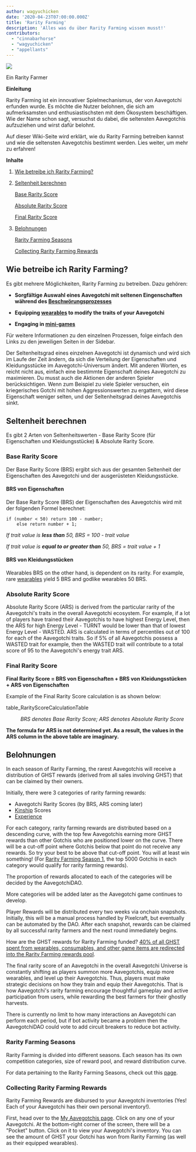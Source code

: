 ```yaml
---
author: wagyuchicken
date: '2020-04-23T07:00:00.000Z'
title: 'Rarity Farming'
description: 'Alles was du über Rarity Farming wissen musst!'
contributors:
  - "cinnabarhorse"
  - "wagyuchicken"
  - "appellants"
---
```


<div class="headerImageContainer">
<img class="headerImage" src="/rarity-farming/rarity-farming.png">
<p class="headerImageText">Ein Rarity Farmer</p>
</div>

**Einleitung**

Rarity Farming ist ein innovativer Spielmechanismus, der von Aavegotchi erfunden wurde. Es möchte die Nutzer belohnen, die sich am aufmerksamsten und enthusiastischsten mit dem Ökosystem beschäftigen. Wie der Name schon sagt, versuchst du dabei, die seltensten Aavegotchis aufzuziehen und wirst dafür belohnt.

Auf dieser Wiki-Seite wird erklärt, wie du Rarity Farming betreiben kannst und wie die seltensten Aavegotchis bestimmt werden. Lies weiter, um mehr zu erfahren!

<div class="contentsBox">

**Inhalte**

<ol>
<li><a href=#how-do-i-rarity-farm->Wie betreibe ich Rarity Farming?</a></p>
<li><a href=#calculating-rarity>Seltenheit berechnen</a></li>
<p><a href=#base-rarity-score>Base Rarity Score</a></p>
<p><a href=#absolute-rarity-score>Absolute Rarity Score</a></p>
<p><a href=#final-rarity-score>Final Rarity Score</a></p>
<li><a href=#rewards>Belohnungen</a></li>
<p><a href=#rarity-farming-seasons>Rarity Farming Seasons</a></p>
<p><a href=#collecting-rarity-farming-rewards>Collecting Rarity Farming Rewards</a></p>
</ol>

</div>

## **Wie betreibe ich Rarity Farming?**
Es gibt mehrere Möglichkeiten, Rarity Farming zu betreiben. Dazu gehören:

* **Sorgfältige Auswahl eines Aavegotchi mit seltenen Eingenschaften während des [Beschwörungsprozesses](/portals)**

* **Equipping [wearables](/wearables) to modify the traits of your Aavegotchi**

* **Engaging in [mini-games](/minigames)**

Für weitere Informationen zu den einzelnen Prozessen, folge einfach den Links zu den jeweiligen Seiten in der Sidebar.

Der Seltenheitsgrad eines einzelnen Aavegotchi ist dynamisch und wird sich im Laufe der Zeit ändern, da sich die Verteilung der Eigenschaften und Kleidungsstücke im Aavegotchi-Universum ändert. Mit anderen Worten, es reicht nicht aus, einfach eine bestimmte Eigenschaft deines Aavegotchi zu maximieren. Du musst auch die Aktionen der anderen Spieler berücksichtigen. Wenn zum Beispiel zu viele Spieler versuchen, ein kriegerisches Gotchi mit hohen Aggressionswerten zu ergattern, wird diese Eigenschaft weniger selten, und der Seltenheitsgrad deines Aavegotchis sinkt.

## **Seltenheit berechnen**

Es gibt 2 Arten von Seltenheitswerten - Base Rarity Score (für Eigenschaften und Kleidungsstücke) & Absolute Rarity Score.

### Base Rarity Score

Der Base Rarity Score (BRS) ergibt sich aus der gesamten Seltenheit der Eigenschaften des Aavegotchi und der ausgerüsteten Kleidungsstücke.

#### BRS von Eigenschaften

Der Base Rarity Score (BRS) der Eigenschaften des Aavegotchis wird mit der folgenden Formel berechnet:

```
if (number < 50) return 100 - number;
    else return number + 1;
```

*If trait value is **less than** 50, BRS = 100 - trait value*

*If trait value is **equal to or greater than** 50, BRS = trait value + 1*

#### BRS von Kleidungsstücken

Wearables BRS on the other hand, is dependent on its rarity. For example, rare [wearables](https://wiki.aavegotchi.com/en/wearables) yield 5 BRS and godlike wearables 50 BRS.

### Absolute Rarity Score

Absolute Rarity Score (ARS) is derived from the particular rarity of the Aavegotchi's traits in the overall Aavegotchi ecosystem. For example, if a lot of players have trained their Aavegotchis to have highest Energy Level, then the ARS for high Energy Level - TURNT would be lower than that of lowest Energy Level - WASTED. ARS is calculated in terms of percentiles out of 100 for each of the Aavegotchi traits. So if 5% of all Aavegotchis possess a WASTED trait for example, then the WASTED trait will contribute to a total score of 95 to the Aavegotchi's energy trait ARS.

### Final Rarity Score

<b>Final Rarity Score = BRS von Eigenschaften + BRS von Kleidungsstücken + ARS von Eigenschaften</b>

Example of the Final Rarity Score calculation is as shown below:

table_RarityScoreCalculationTable
<p style="margin-left: 2.8em"><i>BRS denotes Base Rarity Score; ARS denotes Absolute Rarity Score</i></p>

**The formula for ARS is not determined yet. As a result, the values in the ARS column in the above table are imaginary.**

## Belohnungen

In each season of Rarity Farming, the rarest Aavegotchis will receive a distribution of GHST rewards (derived from all sales involving GHST) that can be claimed by their owners.

Initially, there were 3 categories of rarity farming rewards:

* Aavegotchi Rarity Scores (by BRS, ARS coming later)
* [Kinship](/traits#kinship) Scores
* [Experience](/traits#experience)

For each category, rarity farming rewards are distributed based on a descending curve, with the top few Aavegotchis earning more GHST rewards than other Gotchis who are positioned lower on the curve. There will be a cut-off point where Gotchis below that point do not receive any rewards. So try your best to be above that cut-off point. You will at least win something! (For [Rarity Farming Season 1](https://aavegotchi.medium.com/aavegotchi-rarity-farming-season-1-rewards-finalized-2db81e9f66e8), the top 5000 Gotchis in each category would qualify for rarity farming rewards).

The proportion of rewards allocated to each of the categories will be decided by the AavegotchiDAO.

More categories will be added later as the Aavegotchi game continues to develop.

Player Rewards will be distributed every two weeks via onchain snapshots. Initially, this will be a manual process handled by Pixelcraft, but eventually can be automated by the DAO. After each snapshot, rewards can be claimed by all successful rarity farmers and the next round immediately begins.

How are the GHST rewards for Rarity Farming funded? [40% of all GHST spent from wearables, consumables, and other game items are redirected into the Rarity Farming rewards pool](https://aavegotchi.medium.com/rarity-farming-has-arrived-heres-how-to-play-1f1d3342dbc8).

The final rarity score of an Aavegotchi in the overall Aavegotchi Universe is constantly shifting as players summon more Aavegotchis, equip more wearables, and level up their Aavegotchis. Thus, players must make strategic decisions on how they train and equip their Aavegotchis. That is how Aavegotchi's rarity farming encourage thoughtful gameplay and active participation from users, while rewarding the best farmers for their ghostly harvests.

There is currently no limit to how many interactions an Aavegotchi can perform each period, but if bot activity became a problem then the AavegotchiDAO could vote to add circuit breakers to reduce bot activity.

### Rarity Farming Seasons

Rarity Farming is divided into different seasons. Each season has its own competition categories, size of reward pool, and reward distribution curve.

For data pertaining to the Rarity Farming Seasons, check out this [page](/rarity-farming-seasons).

### Collecting Rarity Farming Rewards

Rarity Farming Rewards are disbursed to your Aavegotchi inventories (Yes! Each of your Aavegotchi has their own personal inventory!).

First, head over to the [My Aavegotchis page](https://aavegotchi.com/aavegotchis). Click on any one of your Aavegotchi. At the bottom-right corner of the screen, there will be a "Pocket" button. Click on it to view your Aavegotchi's inventory. You can see the amount of GHST your Gotchi has won from Rarity Farming (as well as their equipped wearables).
